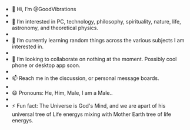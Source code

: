 - 👋 Hi, I’m @GoodVibrations
- 
- 👀 I’m interested in PC, technology, philosophy, spirituality, nature, life, astronomy, and theoretical physics.
- 
- 🌱 I’m currently learning random things across the various subjects I am interested in.
- 
- 💞️ I’m looking to collaborate on nothing at the moment. Possibly cool phone or desktop app soon.
- 
- 📫 Reach me in the discussion, or personal message boards.
- 
- 😄 Pronouns: He, Him, Male, I am a Male..
- 
- ⚡ Fun fact: The Universe is God's Mind, and we are apart of his universal tree of Life energys mixing with Mother Earth tree of life energys.

<!---
GoodVibrations/GoodVibrations is a ✨ special ✨ repository because its `README.md` (this file) appears on your GitHub profile.
You can click the Preview link to take a look at your changes.
--->
